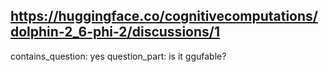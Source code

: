 ## https://huggingface.co/cognitivecomputations/dolphin-2_6-phi-2/discussions/1

contains_question: yes
question_part: is it ggufable?